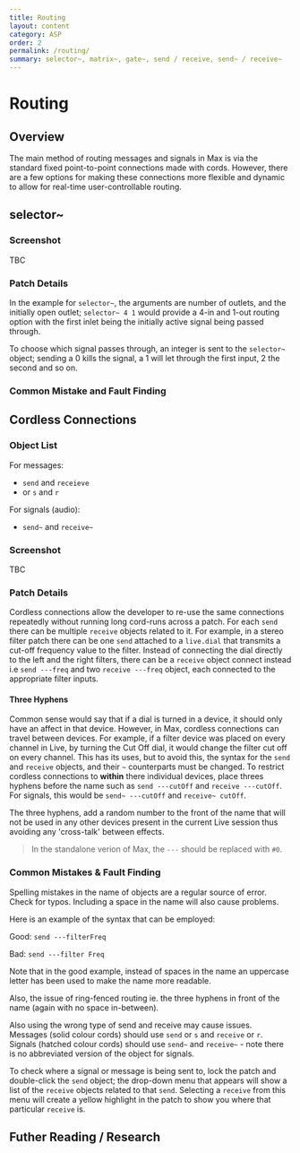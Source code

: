 ```yaml
---
title: Routing
layout: content
category: ASP
order: 2
permalink: /routing/
summary: selector~, matrix~, gate~, send / receive, send~ / receive~
---
```


# Routing

## Overview
The main method of routing messages and signals in Max is via the standard fixed point-to-point connections made with cords. However, there are a few options for making these connections more flexible and dynamic to allow for real-time user-controllable routing. 

## selector~

### Screenshot
TBC

### Patch Details
In the example for `selector~`, the arguments are number of outlets, and the initially open outlet; `selector~ 4 1` would provide a 4-in and 1-out routing option with the first inlet being the initially active signal being passed through.

To choose which signal passes through, an integer is sent to the `selector~` object; sending a 0 kills the signal, a 1 will let through the first input, 2 the second and so on.

### Common Mistake and Fault Finding

## Cordless Connections
### Object List
For messages:

* `send` and `receieve`
* or `s` and `r`

For signals (audio):

* `send~` and `receive~`

### Screenshot
TBC

### Patch Details
Cordless connections allow the developer to re-use the same connections repeatedly without running long cord-runs across a patch. For each `send` there can be multiple `receive` objects related to it. For example, in a stereo filter patch there can be one `send` attached to a `live.dial` that transmits a cut-off frequency value to the filter. Instead of connecting the dial directly to the left and the right filters, there can be a `receive` object connect instead i.e `send ---freq` and two `receive ---freq` object, each connected to the appropriate filter inputs.

#### Three Hyphens
Common sense would say that if a dial is turned in a device, it should only have an affect in that device. However, in Max, cordless connections can travel between devices. For example, if a filter device was placed on every channel in Live, by turning the Cut Off dial, it would change the filter cut off on every channel. This has its uses, but to avoid this, the syntax for the `send` and `receive` objects, and their `~` counterparts must be changed. To restrict cordless connections to **within** there individual devices, place threes hyphens before the name such as `send ---cutOff` and `receive ---cutOff`. For signals, this would be `send~ ---cutOff` and `receive~ cutOff`.

The three hyphens, add a random number to the front of the name that will not be used in any other devices present in the current Live session thus avoiding any 'cross-talk' between effects.

> In the standalone verion of Max, the `---` should be replaced with `#0`.

### Common Mistakes & Fault Finding
Spelling mistakes in the name of objects are a regular source of error. Check for typos. Including a space in the name will also cause problems.

Here is an example of the syntax that can be employed:

Good: `send ---filterFreq`

Bad: `send ---filter Freq`

Note that in the good example, instead of spaces in the name an uppercase letter has been used to make the name more readable.

Also, the issue of ring-fenced routing ie. the three hyphens in front of the name (again with no space in-between).

Also using the wrong type of send and receive may cause issues. Messages (solid colour cords) should use `send` or `s` and `receive` or `r`. Signals (hatched colour cords) should use `send~` and `receive~` - note there is no abbreviated version of the object for signals.

To check where a signal or message is being sent to, lock the patch and double-click the `send` object; the drop-down menu that appears will show a list of the `receive` objects related to that `send`. Selecting a `receive` from this menu will create a yellow highlight in the patch to show you where that particular `receive` is.


## Futher Reading / Research
